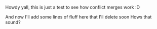 Howdy yall, this is just a test to see how conflict merges work :D

And now I'll add some lines of fluff here that I'll delete soon
Hows that sound?
